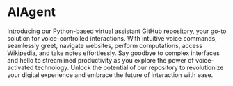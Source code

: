 # AIAgent
  Introducing our Python-based virtual assistant GitHub repository, your go-to solution for voice-controlled interactions. With intuitive voice commands, seamlessly greet, navigate websites, perform computations, access Wikipedia, and take notes effortlessly. Say goodbye to complex interfaces and hello to streamlined productivity as you explore the power of voice-activated technology. Unlock the potential of our repository to revolutionize your digital experience and embrace the future of interaction with ease.
